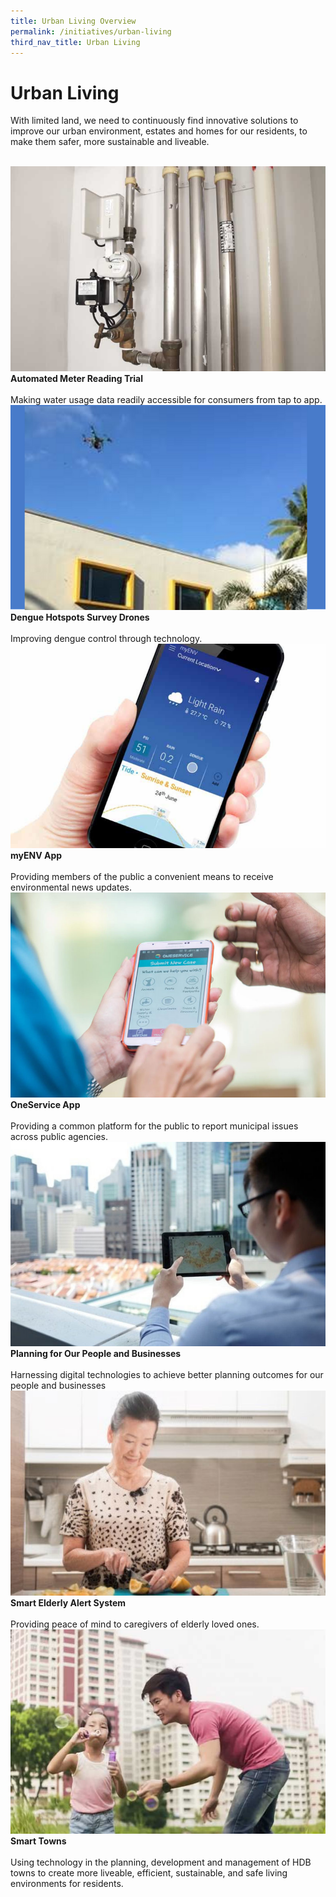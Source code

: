 ```yaml
---
title: Urban Living Overview
permalink: /initiatives/urban-living
third_nav_title: Urban Living
---
```

# Urban Living

With limited land, we need to continuously find innovative solutions to improve our urban environment, estates and homes for our residents, to make them safer, more sustainable and liveable.

<br>
<div class="row">  
  <div class="column-c" > 
    <a href="/initiatives/urban-living/amr-trial" target="_blank"><img src="/images/initiatives/overview-pages/amr-trial.png"></a><br>
    <div class="header"><b>Automated Meter Reading Trial</b></div><br>
    <div class="para">Making water usage data readily accessible for consumers from tap to app.</div>
  </div>
   <div class="column-c"> 
    <a href="/initiatives/urban-living/dengue-hotspots-survey-drones" target="_blank"><img src="/images/initiatives/overview-pages/dengue-survey-drones.png"></a><br>
     <div class="header"><b>Dengue Hotspots Survey Drones</b></div><br>
    <div class="para">Improving dengue control through technology.</div>
  </div>
  <div class="column-c">  
    <a href="/initiatives/urban-living/myenv-app" target="_blank"><img src="/images/initiatives/overview-pages/myenv-app.png"></a><br>
    <div class="header"><b>myENV App</b></div><br>
    <div class="para">Providing members of the public a convenient means to receive environmental news updates.</div>
  </div>     
</div>
<div class="row">  
  <div class="column-c" > 
    <a href="/initiatives/urban-living/oneservice-app" target="_blank"><img src="/images/initiatives/overview-pages/oneservice-app.png"></a><br>
    <div class="header"><b>OneService App</b></div><br>
    <div class="para">Providing a common platform for the public to report municipal issues across public agencies.</div>
  </div>
	 <div class="column-c"> 
    <a href="	/initiatives/urban-living/urban-planning" target="_blank"><img src="/images/initiatives/overview-pages/planning-people-businesses.png"></a><br>
     <div class="header"><b>Planning for Our People and Businesses</b></div><br>
    <div class="para">Harnessing digital technologies to achieve better planning outcomes for our people and businesses</div>
  <div class="column-c">  
    <a href="/initiatives/urban-living/smart-elderly-alert-system" target="_blank"><img src="/images/initiatives/overview-pages/smart-elderly-alert-system.png"></a><br>
    <div class="header"><b>Smart Elderly Alert System</b></div><br>
    <div class="para">Providing peace of mind to caregivers of elderly loved ones.</div>
  </div>     
</div>
<div class="row">  
  <div class="column-c" > 
   <a href="/initiatives/urban-living/smart-towns" target="_blank"><img src="/images/initiatives/overview-pages/smart-towns.png"></a><br>
    <div class="header"><b>Smart Towns</b></div><br>
    <div class="para">Using technology in the planning, development and management of HDB towns to create more liveable, efficient, sustainable, and safe living environments for residents.</div>
		  </div>
</div>